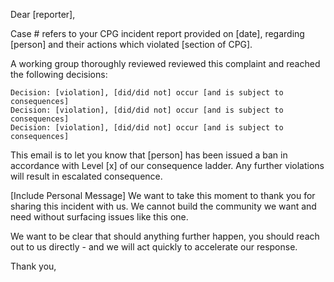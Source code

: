 Dear [reporter],

Case # refers to your CPG incident report provided on [date], regarding [person] and their actions which violated [section of CPG].

A working group thoroughly reviewed reviewed this complaint and reached the following decisions:

    Decision: [violation], [did/did not] occur [and is subject to consequences]
    Decision: [violation], [did/did not] occur [and is subject to consequences]
    Decision: [violation], [did/did not] occur [and is subject to consequences]

This email is to let you know that [person] has been issued a ban in accordance with Level [x] of our consequence ladder. Any further violations will result in escalated consequence.

[Include Personal Message] We want to take this moment to thank you for sharing this incident with us. We cannot build the community we want and need without surfacing issues like this one.

We want to be clear that should anything further happen, you should reach out to us directly - and we will act quickly to accelerate our response.

Thank you,
